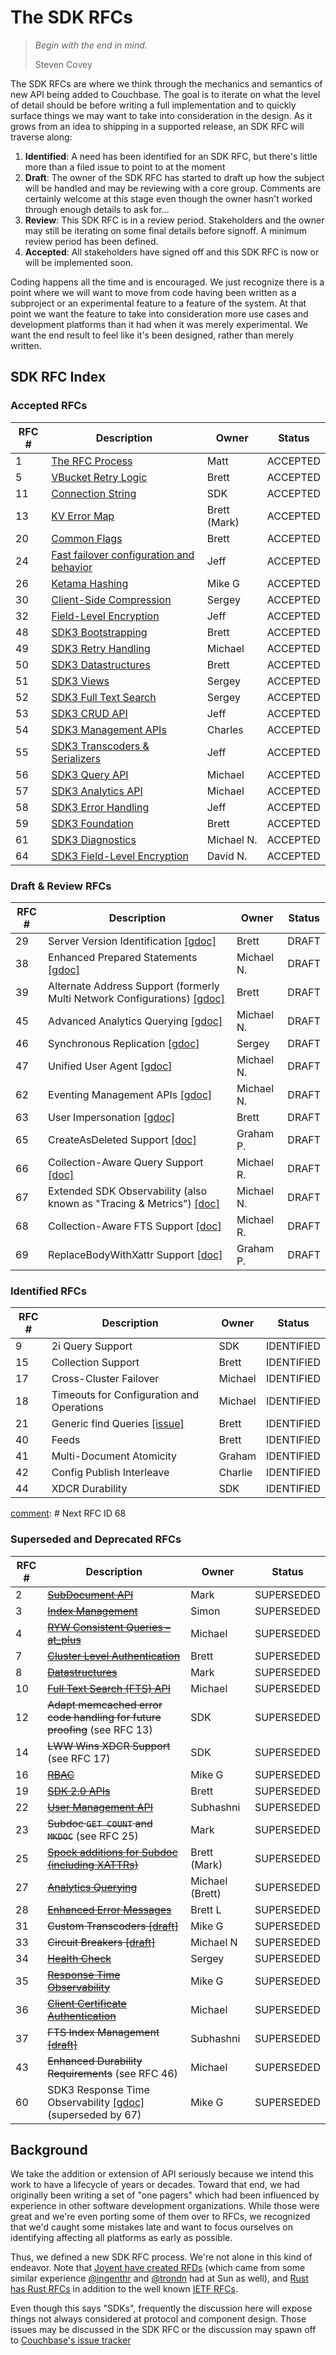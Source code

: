 # The SDK RFCs

> _Begin with the end in mind._
>
> Steven Covey

The SDK RFCs are where we think through the mechanics and semantics of new API being added to Couchbase. The goal is to iterate on what the level of detail should be before writing a full implementation and to quickly surface things we may want to take into consideration in the design. As it grows from an idea to shipping in a supported release, an SDK RFC will traverse along:

1. **Identified**: A need has been identified for an SDK RFC, but there's little more than a filed issue to point to at the moment
2. **Draft**: The owner of the SDK RFC has started to draft up how the subject will be handled and may be reviewing with a core group. Comments are certainly welcome at this stage even though the owner hasn't worked through enough details to ask for...
3. **Review**: This SDK RFC is in a review period. Stakeholders and the owner may still be iterating on some final details before signoff. A minimum review period has been defined.
4. **Accepted**: All stakeholders have signed off and this SDK RFC is now or will be implemented soon.

Coding happens all the time and is encouraged. We just recognize there is a point where we will want to move from code having been written as a subproject or an experimental feature to a feature of the system. At that point we want the feature to take into consideration more use cases and development platforms than it had when it was merely experimental. We want the end result to feel like it's been designed, rather than merely written.

## SDK RFC Index

### Accepted RFCs

| RFC # | Description                                                            | Owner        | Status   |
| ----- | ---------------------------------------------------------------------- | ------------ | -------- |
| 1     | [The RFC Process](rfc/0001-rfc-process.md)                             | Matt         | ACCEPTED |
| 5     | [VBucket Retry Logic](rfc/0005-vbucket-retries.md)                     | Brett        | ACCEPTED |
| 11    | [Connection String](rfc/0011-connection-string.md)                     | SDK          | ACCEPTED |
| 13    | [KV Error Map](rfc/0013-kv-error-map.md)                               | Brett (Mark) | ACCEPTED |
| 20    | [Common Flags](rfc/0020-common-flags.md)                               | Brett        | ACCEPTED |
| 24    | [Fast failover configuration and behavior](rfc/0024-fast-failover.md)  | Jeff         | ACCEPTED |
| 26    | [Ketama Hashing](rfc/0026-ketama-hashing.md)                           | Mike G       | ACCEPTED |
| 30    | [Client-Side Compression](rfc/0030-compression.md)                     | Sergey       | ACCEPTED |
| 32    | [Field-Level Encryption](rfc/0032-field-level-encryption.md)           | Jeff         | ACCEPTED |
| 48    | [SDK3 Bootstrapping](rfc/0048-sdk3-bootstrapping.md)                   | Brett        | ACCEPTED |
| 49    | [SDK3 Retry Handling](rfc/0049-sdk3-retry-handling.md)                 | Michael      | ACCEPTED |
| 50    | [SDK3 Datastructures](rfc/0050-sdk3-datastructures.md)                 | Brett        | ACCEPTED |
| 51    | [SDK3 Views](rfc/0051-sdk3-views.md)                                   | Sergey       | ACCEPTED |
| 52    | [SDK3 Full Text Search](rfc/0052-sdk3-full-text-search.md)             | Sergey       | ACCEPTED |
| 53    | [SDK3 CRUD API](rfc/0053-sdk3-crud.md)                                 | Jeff         | ACCEPTED |
| 54    | [SDK3 Management APIs](rfc/0054-sdk3-management-apis.md)               | Charles      | ACCEPTED |
| 55    | [SDK3 Transcoders & Serializers](rfc/0055-serializers-transcoders.md)  | Jeff         | ACCEPTED |
| 56    | [SDK3 Query API](rfc/0056-sdk3-query.md)                               | Michael      | ACCEPTED |
| 57    | [SDK3 Analytics API](rfc/0057-sdk3-analytics.md)                       | Michael      | ACCEPTED |
| 58    | [SDK3 Error Handling](rfc/0058-error-handling.md)                      | Jeff         | ACCEPTED |
| 59    | [SDK3 Foundation](rfc/0059-sdk3-foundation.md)                         | Brett        | ACCEPTED |
| 61    | [SDK3 Diagnostics](rfc/0061-sdk3-diagnostics.md)                       | Michael N.   | ACCEPTED |
| 64    | [SDK3 Field-Level Encryption](rfc/0064-sdk3-field-level-encryption.md) | David N.     | ACCEPTED |

### Draft & Review RFCs

| RFC # | Description                                                                                                                                                                | Owner      | Status |
| ----- | -------------------------------------------------------------------------------------------------------------------------------------------------------------------------- | ---------- | ------ |
| 29    | Server Version Identification [\[gdoc\]](https://docs.google.com/document/d/1d6j0R0BFloQgoQ981PjAzv2AWfAIRPlkBLvlCMG7ipY/edit?usp=sharing)                                 | Brett     | DRAFT  |
| 38    | Enhanced Prepared Statements [\[gdoc\]](https://docs.google.com/document/d/1JhprmvL2HwHzkg7GxouGJc67eAvKFJekgyOG23T8mVU/edit)                                              | Michael N.   | DRAFT  |
| 39    | Alternate Address Support (formerly Multi Network Configurations) [\[gdoc\]](https://docs.google.com/document/d/1706x2zMsYoBXQ-8H0cpW0KDYpeBy_FZ9dt1--NnQIzk)              | Brett      | DRAFT  |
| 45    | Advanced Analytics Querying [\[gdoc\]](https://docs.google.com/document/d/1SRYPk4ATM2PVc2Yi3WP-Ol9_qvFue9IG2uhd0UUq9GY)                                                    | Michael N.    | DRAFT  |
| 46    | Synchronous Replication [\[gdoc\]](https://docs.google.com/document/d/1_Bn_cKLxvqFBNVcPaPnoXMpt3JEbf_6MDvMHpJDtO_s/edit)                                                   | Sergey     | DRAFT  |
| 47    | Unified User Agent [\[gdoc\]](https://docs.google.com/document/d/1B4QM9UO6kz2yjLrBqLjSgArUeM1DvzKnakC_e8KfrmY/edit?usp=sharing)                                            | Michael N.   | DRAFT  |
| 62    | Eventing Management APIs [\[gdoc\]](https://docs.google.com/document/d/1VSqyRjFHJvlr9kYlwzeUpSDC8QkeflTm1epH7UzL0yw)                                                       | Michael N. | DRAFT  |
| 63    | User Impersonation [\[gdoc\]](https://docs.google.com/document/d/18FTOTIHktHjrntMT2A4qApZco7i5FZwlTEqUcyaquqo/edit#)                                                       | Brett   | DRAFT  |
| 65    | CreateAsDeleted Support [\[doc\]](https://docs.google.com/document/d/1QccFEvHWEL2-ldS_aTfjphYJGB4YVmMKrMB-UyL2KFI/edit?usp=sharing)                                        | Graham P.  | DRAFT  |
| 66    | Collection-Aware Query Support [\[doc\]](https://docs.google.com/document/d/1U1f7OMNua90NPx2S2-NK9LQYxsq2P0riR8lqNGFwKiA/edit#)                                            | Michael R. | DRAFT  |
| 67    | Extended SDK Observability (also known as "Tracing & Metrics") [\[doc\]](https://docs.google.com/document/d/1BAPS8bPMv8-4FPIdysgpxEsKrUgd595EAGOU-_nXHRY/edit?usp=sharing) | Michael N. | DRAFT  |
| 68    | Collection-Aware FTS Support [\[doc\]](https://docs.google.com/document/d/1mWD4Qa56iIE9nnwQT83GutU8BcLQ8RS7iW90qEfiElU)                                                    | Michael R. | DRAFT  |
| 69    | ReplaceBodyWithXattr  Support [\[doc\]](https://docs.google.com/document/d/1pafGxfhhg4Nmw_huvjJoGuUBWA39kCCXpkMoIb1MtW0/edit?usp=sharing)                                                    | Graham P. | DRAFT  |

### Identified RFCs

| RFC # | Description                                                                         | Owner   | Status     |
| ----- | ----------------------------------------------------------------------------------- | ------- | ---------- |
| 9     | 2i Query Support                                                                    | SDK     | IDENTIFIED |
| 15    | Collection Support                                                                  | Brett   | IDENTIFIED |
| 17    | Cross-Cluster Failover                                                              | Michael | IDENTIFIED |
| 18    | Timeouts for Configuration and Operations                                           | Michael | IDENTIFIED |
| 21    | Generic find Queries [\[issue\]](https://github.com/couchbaselabs/sdk-rfcs/pull/54) | Brett   | IDENTIFIED |
| 40    | Feeds                                                                               | Brett   | IDENTIFIED |
| 41    | Multi-Document Atomicity                                                            | Graham  | IDENTIFIED |
| 42    | Config Publish Interleave                                                           | Charlie | IDENTIFIED |
| 44    | XDCR Durability                                                                     | SDK     | IDENTIFIED |

[comment]: # Next RFC ID 68

### Superseded and Deprecated RFCs

| RFC # | Description                                                                                                                              | Owner           | Status     |
| ----- | ---------------------------------------------------------------------------------------------------------------------------------------- | --------------- | ---------- |
| 2     | ~~[SubDocument API](rfc/0002-subdocapi.md)~~                                                                                             | Mark            | SUPERSEDED |
| 3     | ~~[Index Management](https://github.com/couchbaselabs/sdk-rfcs/blob/master/rfc/0003-indexmanagement.md)~~                                | Simon           | SUPERSEDED |
| 4     | ~~[RYW Consistent Queries – at_plus](rfc/0004-at_plus.md)~~                                                                              | Michael         | SUPERSEDED |
| 7     | ~~[Cluster Level Authentication](rfc/0007-cluster_level_auth.md)~~                                                                       | Brett           | SUPERSEDED |
| 8     | ~~[Datastructures](rfc/0008-datastructures.md)~~                                                                                         | Mark            | SUPERSEDED |
| 10    | ~~[Full Text Search (FTS) API](rfc/0010-cbft.md)~~                                                                                       | Michael         | SUPERSEDED |
| 12    | ~~Adapt memcached error code handling for future proofing~~ (see RFC 13)                                                                 | SDK             | SUPERSEDED |
| 14    | ~~LWW Wins XDCR Support~~ (see RFC 17)                                                                                                   | SDK             | SUPERSEDED |
| 16    | ~~[RBAC](rfc/0016-rbac.md)~~                                                                                                             | Mike G          | SUPERSEDED |
| 19    | ~~[SDK 2.0 APIs](https://docs.google.com/document/d/1HgVEJetcIfeIqviKC9zdlv_7IEkWpstatzxeydkLF3A)~~                                      | Brett           | SUPERSEDED |
| 22    | ~~[User Management API](rfc/0022-usermgmt.md)~~                                                                                          | Subhashni       | SUPERSEDED |
| 23    | ~~Subdoc `GET_COUNT` and `MKDOC`~~ (see RFC 25)                                                                                          | Mark            | SUPERSEDED |
| 25    | ~~[Spock additions for Subdoc (including XATTRs)](rfc/0025-subdoc-xattr.md)~~                                                            | Brett (Mark)    | SUPERSEDED |
| 27    | ~~[Analytics Querying](rfc/0027-analytics.md)~~                                                                                          | Michael (Brett) | SUPERSEDED |
| 28    | ~~[Enhanced Error Messages](rfc/0028-enhanced_error_messages.md)~~                                                                       | Brett L         | SUPERSEDED |
| 31    | ~~Custom Transcoders [\[draft\]](https://docs.google.com/a/couchbase.com/document/d/1p3VzB41Tv-q0-j_HsqJAUrijAJEB9rGJ92Qgf36JdXc/edit)~~ | Mike G          | SUPERSEDED |
| 33    | ~~Circuit Breakers [\[draft\]](https://docs.google.com/document/d/1QVXMN2u9RUuOAEPbeRvEA8h6drDJKR9Jy1C1Op17q3U/edit#)~~                  | Michael N       | SUPERSEDED |
| 34    | ~~[Health Check](rfc/0034-health-check.md)~~                                                                                             | Sergey          | SUPERSEDED |
| 35    | ~~[Response Time Observability](rfc/0035-rto.md)~~                                                                                       | Mike G          | SUPERSEDED |
| 36    | ~~[Client Certificate Authentication](rfc/0036-client-cert-auth.md)~~                                                                    | Michael         | SUPERSEDED |
| 37    | ~~FTS Index Management [\[draft\]](https://docs.google.com/document/d/1C4yfTj5u6ahRgk3ZIL_AkwPMeu9-hHY_lZcsDNeIP74/edit?usp=sharing)~~   | Subhashni       | SUPERSEDED |
| 43    | ~~Enhanced Durability Requirements~~ (see RFC 46)                                                                                        | Michael         | SUPERSEDED |
| 60    | SDK3 Response Time Observability [\[gdoc\]](https://docs.google.com/document/d/11s2QCIBB-koFUm0ZzWI6aBy27hdRoDc0cRHsWvDT-xI/edit) (superseded by 67)                                          | Mike G     | SUPERSEDED  |

[comment]: # "RFC States: IDENTIFIED > DRAFT > REVIEW > ACCEPTED"

## Background

We take the addition or extension of API seriously because we intend this work to have a lifecycle of years or decades. Toward that end, we had originally been writing a set of "one pagers" which had been influenced by experience in other software development organizations. While those were great and we're even porting some of them over to RFCs, we recognized that we'd caught some mistakes late and want to focus ourselves on identifying affecting all platforms as early as possible.

Thus, we defined a new SDK RFC process. We're not alone in this kind of endeavor. Note that [Joyent have created RFDs](https://github.com/joyent/rfd) (which came from some similar experience [@ingenthr](http://github.com/ingenthr) and [@trondn](http://github.com/trondn) had at Sun as well), and [Rust has Rust RFCs](https://github.com/rust-lang/rfcs) in addition to the well known [IETF RFCs](http://ietf.org/rfc.html).

Even though this says "SDKs", frequently the discussion here will expose things not always considered at protocol and component design. Those issues may be discussed in the SDK RFC or the discussion may spawn off to [Couchbase's issue tracker](https://issues.couchbase.com)
